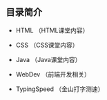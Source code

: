 
## 目录简介

- HTML （HTML课堂内容）

- CSS （CSS课堂内容）

- Java （Java课堂内容）

- WebDev （前端开发相关）

- TypingSpeed （金山打字测速）